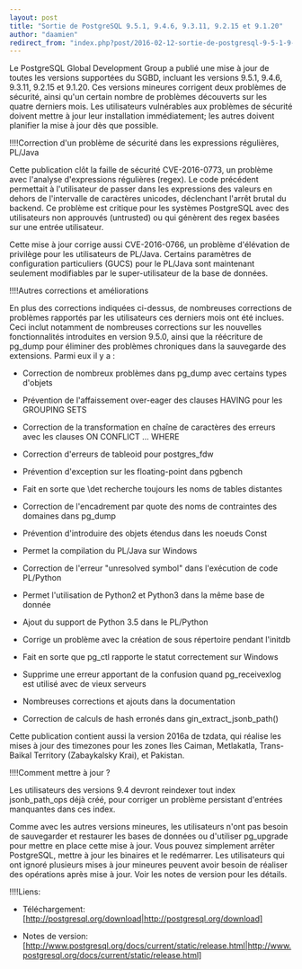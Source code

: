 ```yaml
---
layout: post
title: "Sortie de PostgreSQL 9.5.1, 9.4.6, 9.3.11, 9.2.15 et 9.1.20"
author: "daamien"
redirect_from: "index.php?post/2016-02-12-sortie-de-postgresql-9-5-1-9-4-6-9-3-11-9-2-15-et-9-1-20 "
---
```




Le PostgreSQL Global Development Group a publié une mise à jour de toutes les versions supportées du SGBD, incluant les versions 9.5.1, 9.4.6, 9.3.11, 9.2.15 et 9.1.20. Ces versions mineures corrigent deux problèmes de sécurité, ainsi qu'un certain nombre de problèmes découverts sur les quatre derniers mois. Les utilisateurs vulnérables aux problèmes de sécurité doivent mettre à jour leur installation immédiatement; les autres doivent planifier la mise à jour dès que possible.



!!!!Correction d'un problème de sécurité dans les expressions régulières, PL/Java



Cette publication clôt la faille de sécurité CVE-2016-0773, un problème avec l'analyse d'expressions régulières (regex). Le code précédent permettait à l'utilisateur de passer dans les expressions des valeurs en dehors de l'intervalle de caractères unicodes, déclenchant l'arrêt brutal du backend. Ce problème est critique pour les systèmes PostgreSQL avec des utilisateurs non approuvés (untrusted) ou qui génèrent des regex basées sur une entrée utilisateur.



Cette mise à jour corrige aussi CVE-2016-0766, un problème d'élévation de privilège pour les utilisateurs de PL/Java. Certains paramètres de configuration particuliers (GUCS) pour le PL/Java sont maintenant seulement modifiables par le super-utilisateur de la base de données.



!!!!Autres corrections et améliorations

En plus des corrections indiquées ci-dessus, de nombreuses corrections de problèmes rapportés par les utilisateurs ces derniers mois ont été inclues. Ceci inclut notamment de nombreuses corrections sur les nouvelles fonctionnalités introduites en version 9.5.0, ainsi que la réécriture de pg_dump pour éliminer des problèmes chroniques dans la sauvegarde des extensions. Parmi eux il y a :



* Correction de nombreux problèmes dans pg_dump avec certains types d'objets

* Prévention de l'affaissement over-eager des clauses HAVING pour les GROUPING SETS

* Correction de la transformation en chaîne de caractères des erreurs avec les clauses ON CONFLICT ... WHERE

* Correction d'erreurs de tableoid pour postgres_fdw

* Prévention d'exception sur les floating-point dans pgbench

* Fait en sorte que \det recherche toujours les noms de tables distantes

* Correction de l'encadrement par quote des noms de contraintes des domaines dans pg_dump

* Prévention d'introduire des objets étendus dans les noeuds Const

* Permet la compilation du PL/Java sur Windows

* Correction de l'erreur "unresolved symbol" dans l'exécution de code PL/Python

* Permet l'utilisation de Python2 et Python3 dans la même base de donnée

* Ajout du support de Python 3.5 dans le PL/Python

* Corrige un problème avec la création de sous répertoire pendant l'initdb

* Fait en sorte que pg_ctl rapporte le statut correctement sur Windows

* Supprime une erreur apportant de la confusion quand pg_receivexlog est utilisé avec de vieux serveurs

* Nombreuses corrections et ajouts dans la documentation

* Correction de calculs de hash erronés dans gin_extract_jsonb_path()



Cette publication contient aussi la version 2016a de tzdata, qui réalise les mises à jour des timezones pour les zones Iles Caiman, Metlakatla, Trans-Baikal Territory (Zabaykalsky Krai), et Pakistan.



!!!!Comment mettre à jour ?



Les utilisateurs des versions 9.4 devront reindexer tout index jsonb_path_ops déjà créé, pour corriger un problème persistant d'entrées manquantes dans ces index.



Comme avec les autres versions mineures, les utilisateurs n'ont pas besoin de sauvegarder et restaurer les bases de données ou d'utiliser pg_upgrade pour mettre en place cette mise à jour. Vous pouvez simplement arrêter PostgreSQL, mettre à jour les binaires et le redémarrer. Les utilisateurs qui ont ignoré plusieurs mises à jour mineures peuvent avoir besoin de réaliser des opérations après mise à jour. Voir les notes de version pour les détails.



!!!!Liens:



* Téléchargement: [http://postgresql.org/download|http://postgresql.org/download]

* Notes de version: [http://www.postgresql.org/docs/current/static/release.html|http://www.postgresql.org/docs/current/static/release.html]